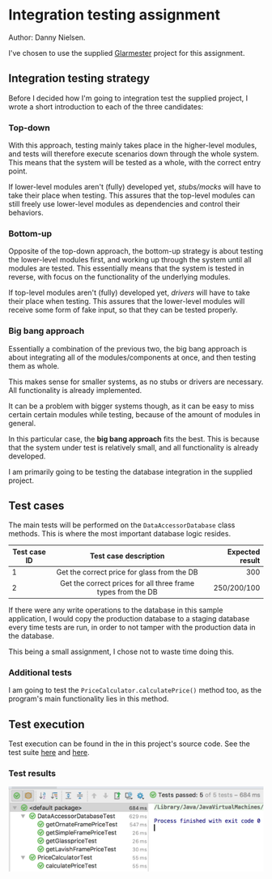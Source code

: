 # Integration testing assignment

Author: Danny Nielsen.

I've chosen to use the supplied [Glarmester](https://github.com/Cphbusiness-dat1sem-org/Glarmester_solution.git) project for this assignment.

## Integration testing strategy

Before I decided how I'm going to integration test the supplied project, I wrote a short introduction to each of the three candidates:

### Top-down

With this approach, testing mainly takes place in the higher-level modules, and tests will therefore execute scenarios down through the whole system. This means that the system will be tested as a whole, with the correct entry point.

If lower-level modules aren't (fully) developed yet, *stubs/mocks* will have to take their place when testing. This assures that the top-level modules can still freely use lower-level modules as dependencies and control their behaviors.

### Bottom-up

Opposite of the top-down approach, the bottom-up strategy is about testing the lower-level modules first, and working up through the system until all modules are tested. This essentially means that the system is tested in reverse, with focus on the functionality of the underlying modules.

If top-level modules aren't (fully) developed yet, *drivers* will have to take their place when testing. This assures that the lower-level modules will receive some form of fake input, so that they can be tested properly.

### Big bang approach

Essentially a combination of the previous two, the big bang approach is about integrating all of the modules/components at once, and then testing them as whole.

This makes sense for smaller systems, as no stubs or drivers are necessary. All functionality is already implemented. 

It can be a problem with bigger systems though, as it can be easy to miss certain certain modules while testing, because of the amount of modules in general. 



In this particular case, the **big bang approach** fits the best. This is because that the system under test is relatively small, and all functionality is already developed. 

I am primarily going to be testing the database integration in the supplied project. 



## Test cases

The main tests will be performed on the `DataAccessorDatabase` class methods. This is where the most important database logic resides.

| Test case ID |                    Test case description                     | Expected result |
| ------------ | :----------------------------------------------------------: | --------------: |
| 1            |         Get the correct price for glass from the DB          |             300 |
| 2            | Get the correct prices for all three frame types from the DB |     250/200/100 |

If there were any write operations to the database in this sample application, I would copy the production database to a staging database every time tests are run, in order to not tamper with the production data in the database.

This being a small assignment, I chose not to waste time doing this.

### Additional tests 

I am going to test the `PriceCalculator.calculatePrice()` method too, as the program's main functionality lies in this method.

## Test execution

Test execution can be found in the in this project's source code. See the test suite [here](https://github.com/dbdness/integration-testing/blob/master/test/DataAccessorDatabaseTest.java) and [here](https://github.com/dbdness/integration-testing/blob/master/test/glarmester_solution/logic/PriceCalculatorTest.java). 

### Test results
![test-results](https://github.com/dbdness/integration-testing/blob/master/results.png)
